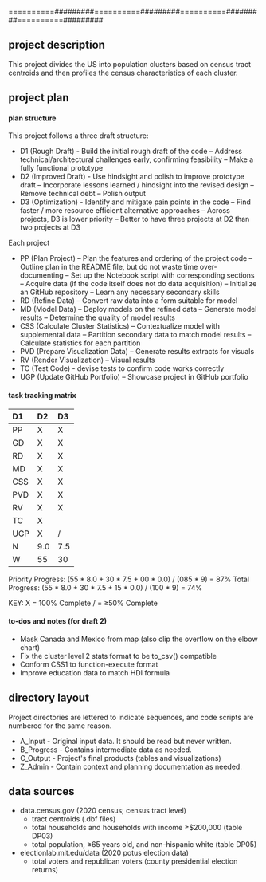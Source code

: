 
==========#########==========#########==========#########==========#########

## project description

This project divides the US into population clusters based on census tract
centroids and then profiles the census characteristics of each cluster.

## project plan

#### plan structure

This project follows a three draft structure:
+ D1 (Rough Draft) - Build the initial rough draft of the code
  – Address technical/architectural challenges early, confirming feasibility
  – Make a fully functional prototype
+ D2 (Improved Draft) - Use hindsight and polish to improve prototype draft
  – Incorporate lessons learned / hindsight into the revised design
  – Remove technical debt
  – Polish output
+ D3 (Optimization) - Identify and mitigate pain points in the code
  – Find faster / more resource efficient alternative approaches
  – Across projects, D3 is lower priority
    – Better to have three projects at D2 than two projects at D3

Each project
+ PP  (Plan Project) – Plan the features and ordering of the project code
  – Outline plan in the README file, but do not waste time over-documenting
  – Set up the Notebook script with corresponding sections
  – Acquire data (if the code itself does not do data acquisition)
  – Initialize an GitHub repository
  – Learn any necessary secondary skills
+ RD  (Refine Data) – Convert raw data into a form suitable for model
+ MD  (Model Data) – Deploy models on the refined data
  – Generate model results
  – Determine the quality of model results
+ CSS (Calculate Cluster Statistics) – Contextualize model with supplemental data
  – Partition secondary data to match model results
  – Calculate statistics for each partition
+ PVD (Prepare Visualization Data) – Generate results extracts for visuals
+ RV  (Render Visualization) – Visual results
+ TC  (Test Code) - devise tests to confirm code works correctly
+ UGP (Update GitHub Portfolio) –  Showcase project in GitHub portfolio

#### task tracking matrix

   | D1| D2| D3|
   |:- |:- |:- |
PP | X | X |   |
GD | X | X |   |
RD | X | X |   |
MD | X | X |   |
CSS| X | X |   |
PVD| X | X |   |
RV | X | X |   |
TC | X |   |   |
UGP| X | / |   |
N  |9.0|7.5|0.0|
W  | 55| 30| 15|

Priority Progress: (55 * 8.0 + 30 * 7.5 + 00 * 0.0) / (085 * 9) = 87%
   Total Progress: (55 * 8.0 + 30 * 7.5 + 15 * 0.0) / (100 * 9) = 74%

KEY:
X = 100% Complete
/ = ≥50% Complete


#### to-dos and notes (for draft 2)
+ Mask Canada and Mexico from map (also clip the overflow on the elbow chart)
+ Fix the cluster level 2 stats format to be to_csv() compatible
+ Conform CSS1 to function-execute format
+ Improve education data to match HDI formula

## directory layout

Project directories are lettered to indicate sequences, and code scripts are
numbered for the same reason.
+ A_Input - Original input data.  It should be read but never written.
+ B_Progress - Contains intermediate data as needed.
+ C_Output - Project's final products (tables and visualizations)
+ Z_Admin - Contain context and planning documentation as needed.

## data sources
+ data.census.gov (2020 census; census tract level)
    + tract centroids (.dbf files)
    + total households and households with income ≥$200,000 (table DP03)
    + total population, ≥65 years old, and non-hispanic white (table DP05)
+ electionlab.mit.edu/data (2020 potus election data)
    + total voters and republican voters (county presidential election returns)
